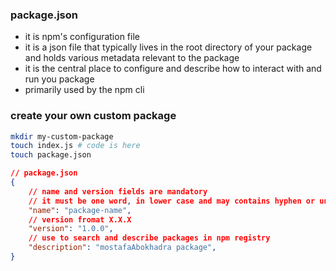 ### package.json
- it is npm's configuration file
- it is a json file that typically lives in the root directory of your package and holds various metadata relevant to the package
- it is the central place to configure and describe how to interact with and run you package
- primarily used by the npm cli

### create your own custom package
```bash
mkdir my-custom-package
touch index.js # code is here
touch package.json
```
```json
// package.json
{
    // name and version fields are mandatory
    // it must be one word, in lower case and may contains hyphen or underscore
    "name": "package-name",
    // version fromat X.X.X
    "version": "1.0.0",
    // use to search and describe packages in npm registry
    "description": "mostafaAbokhadra package",
}
```